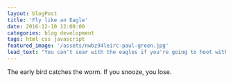 ```yaml
---
layout: blogPost
title: 'Fly like an Eagle'
date: 2016-12-10 12:00:00
categories: blog development
tags: html css javascript
featured_image: '/assets/nwbz94leirc-paul-green.jpg'
lead_text: "You can't soar with the eagles if you're going to hoot with the owls."
---
```


The early bird catches the worm. If you snooze, you lose.
